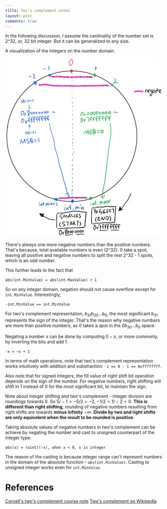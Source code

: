 ```yaml
---
title: Two's complement notes
layout: post
comments: true
---
```


In the following discussion, I assume the cardinality of the number set is
2^32, or, 32 bit integer. But it can be generalized to any size.

A visualization of the integers on the number domain. 

![visualization](https://raw.githubusercontent.com/kflu/kflu.github.io/master/data/twos-complement-visualization.png)


There's always one more negative numbers than the positive numbers. That's
because, total available numbers is even (2^32). 0 take a spot, leaving all
positive and negative numbers to split the rest 2^32 - 1 spots, which is an odd
number.

This further leads to the fact that

    abs(int.MinValue) = abs(int.MaxValue) + 1


So on any integer domain, negation should not cause overflow except for
`int.MinValue`. Interestingly, 

    -int.MinValue == int.MinValue


For two's complement representation, $b_{31} b_{30} ... b_0$, the most significant
$b_{31}$ represents the sign of the integer. That's the reason why negative
numbers are more than positive numbers, as 0 takes a spot in the $0 b_{30} ... b_0$
space.

Negating a number $x$ can be done by computing $0 - x$, or more commonly, by
inverting the bits and add 1.

    -x = ~x + 1


In terms of math operations, note that two's complement representation works
intuitively with addition and substraction: `-1 == 0 - 1 == 0xffffffff`.

Also note that for signed integers, the fill value of right shift bit operation
depends on the sign of the number. For negative numbers, right shifting will
shift in 1 instead of 0 for the most significant bit, to maintain the sign. 

Note about integer shifting and two's complement - integer division are
roundings towards 0. So $5/-1 = -5/2 = -2$, $-1/2 = 1/-2 = 0$. **This is different
than right shifting**, rounding of negative numbers resulting from right shifts
are towards **minus infinity** $-\infty$. **Divide by two and right shifts
are only equivelent when the result to be rounded is positive**.

Taking absolute values of negative numbers in two's complement can be achieve by
negating the number and cast to unsigned counterpart of the integer type:

    abs(x) = (uint)(-x), when x < 0, x is integer

The reason of the casting is because integer range can't represent numbers in
the domain of the absolute function - `abs(int.MinValue)`. Casting to unsigned 
integer works even for `int.MinValue`.


# References
[Cornell's two's complement course note](https://www.cs.cornell.edu/~tomf/notes/cps104/twoscomp.html)
[Two's complement on Wikipedia](https://en.wikipedia.org/wiki/Two%27s_complement)

